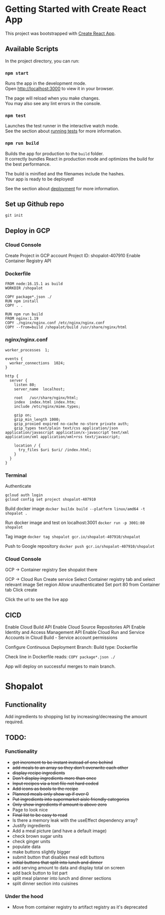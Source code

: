 # Getting Started with Create React App

This project was bootstrapped with [Create React App](https://github.com/facebook/create-react-app).

## Available Scripts

In the project directory, you can run:

### `npm start`

Runs the app in the development mode.\
Open [http://localhost:3000](http://localhost:3000) to view it in your browser.

The page will reload when you make changes.\
You may also see any lint errors in the console.

### `npm test`

Launches the test runner in the interactive watch mode.\
See the section about [running tests](https://facebook.github.io/create-react-app/docs/running-tests) for more information.

### `npm run build`

Builds the app for production to the `build` folder.\
It correctly bundles React in production mode and optimizes the build for the best performance.

The build is minified and the filenames include the hashes.\
Your app is ready to be deployed!

See the section about [deployment](https://facebook.github.io/create-react-app/docs/deployment) for more information.


## Set up Github repo
```
git init

```

## Deploy in GCP

### Cloud Console
Create Project in GCP account
Project ID: shopalot-407910
Enable Container Registry API

### Dockerfile

```
FROM node:16.15.1 as build
WORKDIR /shopalot

COPY package*.json ./
RUN npm install
COPY . .

RUN npm run build
FROM nginx:1.19
COPY ./nginx/nginx.conf /etc/nginx/nginx.conf
COPY --from=build /shopalot/build /usr/share/nginx/html
```


### nginx/nginx.conf

```
worker_processes  1;

events {
  worker_connections  1024;
}

http {
  server {
    listen 80;
    server_name  localhost;

    root   /usr/share/nginx/html;
    index  index.html index.htm;
    include /etc/nginx/mime.types;

    gzip on;
    gzip_min_length 1000;
    gzip_proxied expired no-cache no-store private auth;
    gzip_types text/plain text/css application/json application/javascript application/x-javascript text/xml application/xml application/xml+rss text/javascript;

    location / {
      try_files $uri $uri/ /index.html;
    }
  }
}
```

### Terminal

Authenticate
```
gcloud auth login
gcloud config set project shopalot-407910
```

Build docker image
`docker buildx build --platform linux/amd64 -t shopalot .`

Run docker image and test on localhost:3001
`docker run -p 3001:80 shopalot`

Tag image
`docker tag shopalot gcr.io/shopalot-407910/shopalot`

Push to Google repository
`docker push gcr.io/shopalot-407910/shopalot`


### Cloud Console
GCP -> Container registry
See shopalot there

GCP -> Cloud Run
Create service
Select Container registry tab and select relevant image
Set region
Allow unauthenticated
Set port 80 from Container tab
Click create

Click the url to see the live app

## CICD

Enable Cloud Build API
Enable Cloud Source Repositories API
Enable Identity and Access Management API
Enable Cloud Run and Service Accounts in Cloud Build - Service account permissions

Configure Continuous Deployment
Branch: 
Build type: Dockerfile

Check line in Dockerfile reads:
`COPY package*.json ./`

App will deploy on successful merges to main branch.

# Shopalot

## Functionality

Add ingredients to shopping list by increasing/decreasing the amount required.

## TODO:

### Functionality

- ~~get increment to be instant instead of one behind~~
- ~~add meals to an array so they don't overwrite each other~~
- ~~display recipe ingredients~~
- ~~Don't display ingredients more than once~~
- ~~Input recipes via a text file not hard coded~~
- ~~Add icons as bools to the recipe~~
- ~~Planned meals only show up if over 0~~
- ~~Put ingredients into supermarket aisle friendly categories~~
- ~~Only show ingredients if amount is above zero~~
- Page to look nice
- ~~Final list to be easy to read~~
- Is there a memory leak with the useEffect dependency array?
- Justify ingredients
- Add a meal picture (and have a default image)
- check brown sugar units
- check ginger units
- populate data
- make buttons slightly bigger
- submit button that disables meal edit buttons
- ~~initial buttons that split into lunch and dinner~~
- add serving amount to data and display total on screen
- add back button to list part
- split meal planner into lunch and dinner sections
- split dinner section into cuisines

### Under the hood

- Move from container registry to artifact registry as it's deprecated

